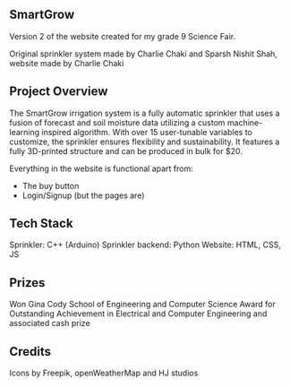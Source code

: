 ## SmartGrow

Version 2 of the website created for my grade 9 Science Fair. 

Original sprinkler system made by Charlie Chaki and Sparsh Nishit Shah, website made by Charlie Chaki

## Project Overview

The SmartGrow irrigation system is a fully automatic sprinkler that uses a fusion of forecast and soil moisture data utilizing a custom machine-learning inspired algorithm. With over 15 user-tunable variables to customize, the sprinkler ensures flexibility and sustainability. It features a fully 3D-printed structure and can be produced in bulk for $20.

Everything in the website is functional apart from:
- The buy button
- Login/Signup (but the pages are)

## Tech Stack

Sprinkler: C++ (Arduino)
Sprinkler backend: Python
Website: HTML, CSS, JS

## Prizes

Won Gina Cody School of Engineering and Computer Science Award for Outstanding Achievement in Electrical and Computer Engineering and associated cash prize

## Credits

Icons by Freepik, openWeatherMap and HJ studios